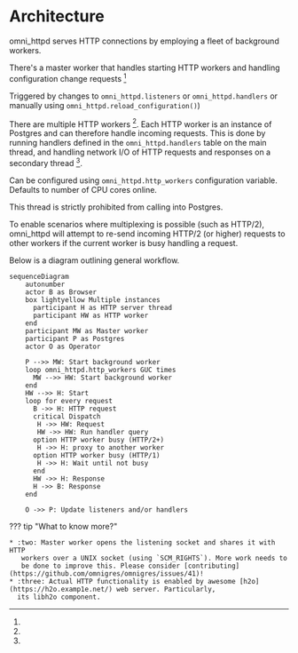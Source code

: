 # Architecture

omni_httpd serves HTTP connections
by employing a fleet of background workers.

There's a master worker that handles starting HTTP workers
and handling configuration change requests [^1]

[^1]:
Triggered by changes to `omni_httpd.listeners` or `omni_httpd.handlers` or manually
using `omni_httpd.reload_configuration()`)

There are multiple HTTP workers [^2]. Each HTTP worker is an instance of Postgres and
can therefore handle incoming requests. This is done by running handlers defined in
the `omni_httpd.handlers` table on the main thread, and handling network I/O of
HTTP requests and responses on a secondary thread [^3].

[^2]:
Can be configured using `omni_httpd.http_workers` configuration variable. Defaults to number of CPU cores online.

[^3]:
This thread is strictly prohibited from calling into Postgres.

To enable scenarios where multiplexing is possible (such as HTTP/2), omni_httpd
will attempt to re-send incoming HTTP/2 (or higher) requests to other workers
if the current worker is busy handling a request.

Below is a diagram outlining general workflow.

```mermaid
sequenceDiagram
    autonumber
    actor B as Browser
    box lightyellow Multiple instances
      participant H as HTTP server thread
      participant HW as HTTP worker
    end
    participant MW as Master worker
    participant P as Postgres
    actor O as Operator
   
    P -->> MW: Start background worker
    loop omni_httpd.http_workers GUC times
      MW -->> HW: Start background worker
    end
    HW -->> H: Start
    loop for every request
      B ->> H: HTTP request
      critical Dispatch
       H ->> HW: Request
       HW ->> HW: Run handler query
      option HTTP worker busy (HTTP/2+)
       H ->> H: proxy to another worker
      option HTTP worker busy (HTTP/1)
       H ->> H: Wait until not busy
      end
      HW ->> H: Response
      H ->> B: Response
    end

    O ->> P: Update listeners and/or handlers
```

??? tip "What to know more?"

    * :two: Master worker opens the listening socket and shares it with HTTP
       workers over a UNIX socket (using `SCM_RIGHTS`). More work needs to
       be done to improve this. Please consider [contributing](https://github.com/omnigres/omnigres/issues/41)!
    * :three: Actual HTTP functionality is enabled by awesome [h2o](https://h2o.examp1e.net/) web server. Particularly,
      its libh2o component.
